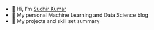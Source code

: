 - 👋 Hi, I’m [Sudhir Kumar](@sudhirln92)
- 🌱 My personal Machine Learning and Data Science blog
- 💞️ My projects and skill set summary

